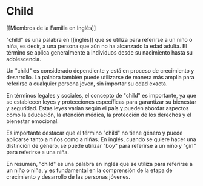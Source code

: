 # Child

[[Miembros de la Familia en Inglés]]

"child" es una palabra en [[inglés]] que se utiliza para referirse a un niño o niña, es decir, a una persona que aún no ha alcanzado la edad adulta. El término se aplica generalmente a individuos desde su nacimiento hasta su adolescencia.

Un "child" es considerado dependiente y está en proceso de crecimiento y desarrollo. La palabra también puede utilizarse de manera más amplia para referirse a cualquier persona joven, sin importar su edad exacta.

En términos legales y sociales, el concepto de "child" es importante, ya que se establecen leyes y protecciones específicas para garantizar su bienestar y seguridad. Estas leyes varían según el país y pueden abordar aspectos como la educación, la atención médica, la protección de los derechos y el bienestar emocional.

Es importante destacar que el término "child" no tiene género y puede aplicarse tanto a niños como a niñas. En inglés, cuando se quiere hacer una distinción de género, se puede utilizar "boy" para referirse a un niño y "girl" para referirse a una niña.

En resumen, "child" es una palabra en inglés que se utiliza para referirse a un niño o niña, y es fundamental en la comprensión de la etapa de crecimiento y desarrollo de las personas jóvenes.